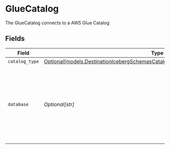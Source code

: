 # GlueCatalog

The GlueCatalog connects to a AWS Glue Catalog


## Fields

| Field                                                                                                                                                                        | Type                                                                                                                                                                         | Required                                                                                                                                                                     | Description                                                                                                                                                                  | Example                                                                                                                                                                      |
| ---------------------------------------------------------------------------------------------------------------------------------------------------------------------------- | ---------------------------------------------------------------------------------------------------------------------------------------------------------------------------- | ---------------------------------------------------------------------------------------------------------------------------------------------------------------------------- | ---------------------------------------------------------------------------------------------------------------------------------------------------------------------------- | ---------------------------------------------------------------------------------------------------------------------------------------------------------------------------- |
| `catalog_type`                                                                                                                                                               | [Optional[models.DestinationIcebergSchemasCatalogConfigIcebergCatalogConfigCatalogType]](../models/destinationicebergschemascatalogconfigicebergcatalogconfigcatalogtype.md) | :heavy_minus_sign:                                                                                                                                                           | N/A                                                                                                                                                                          |                                                                                                                                                                              |
| `database`                                                                                                                                                                   | *Optional[str]*                                                                                                                                                              | :heavy_minus_sign:                                                                                                                                                           | The default schema tables are written to if the source does not specify a namespace. The usual value for this field is "public".                                             | public                                                                                                                                                                       |